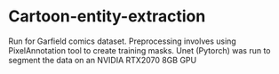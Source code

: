 # Cartoon-entity-extraction
Run for Garfield comics dataset. Preprocessing involves using PixelAnnotation tool to create training masks. Unet (Pytorch) was run to segment the data on an NVIDIA RTX2070 8GB GPU 
